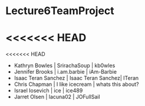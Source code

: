 # Lecture6TeamProject

<<<<<<< HEAD
=======
<<<<<<< HEAD
- Kathryn Bowles | SrirachaSoup | kb0wles
- Jennifer Brooks | i.am.barbie | iAm-Barbie
- Isaac Teran Sanchez | Isaac Teran Sanchez| ITeran
- Chris Chapman | I like icecream | whats this about?
- Israel Iosevich | ice | ice489
- Jarret Olsen | lacuna02 | JOFullSail
